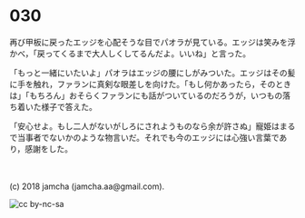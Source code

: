 # 030

再び甲板に戻ったエッジを心配そうな目でパオラが見ている。エッジは笑みを浮かべ，「戻ってくるまで大人しくしてるんだよ。いいね」と言った。  

「もっと一緒にいたいよ」パオラはエッジの腰にしがみついた。エッジはその髪に手を触れ，ファランに真剣な眼差しを向けた。「もし何かあったら，そのときは」「もちろん」おそらくファランにも話がついているのだろうが，いつもの落ち着いた様子で答えた。  

「安心せよ。もし二人がないがしろにされようものなら余が許さぬ」寵姫はまるで当事者でないかのような物言いだ。それでも今のエッジには心強い言葉であり，感謝をした。  

<br>  
<br>  
(c) 2018 jamcha (jamcha.aa@gmail.com).  

![cc by-nc-sa](http://i.creativecommons.org/l/by-nc-sa/4.0/88x31.png)
